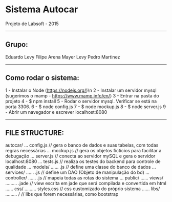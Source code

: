 # Sistema Autocar
Projeto de Labsoft - 2015

---------------------
Grupo:
---------------------
Eduardo Levy
Filipe Arena
Mayer Levy
Pedro Martinez

---------------------
Como rodar o sistema:
---------------------
1 - Instalar o Node (https://nodejs.org/)\n
2 - Instalar um servidor mysql (sugerimos o mamp - https://www.mamp.info/en/)
3 - Entrar na pasta do projeto
4 - $ npm install
5 - Rodar o servidor mysql. Verificar se está na porta 3306.
6 - $ node config.js
7 - $ node mockup.js
8 - $ node server.js
9 - Abrir um navegador e escrever localhost:8080

---------------------
FILE STRUCTURE:
---------------------
autocar/
... config.js 			// gera o banco de dados e suas tabelas, com todas regras necessárias
... mockup.js 			// gera os objetos fictícios para facilitar a debugação
... server.js 			// conecta ao servidor mySQL e gera o servidor localhost:8080
... tests.js 			// realiza os testes do backend para controle de qualidade
... models/
...... <entity>.js 		// define uma classe do banco de dados
... services/
...... <dao>.js 		// define um DAO (Objeto de manipulação do bd)
... controller/
...... <router>.js 		// mapeia todas as rotas do sistema
... public/
...... views/
......... <view>.jade 	// view escrita em jade que será compilada e convertida em html
...... css/
......... styles.css 	// css customizado do próprio sistema
...... libs/
......... <lib>/		// libs que forem necessárias, como bootstrap
